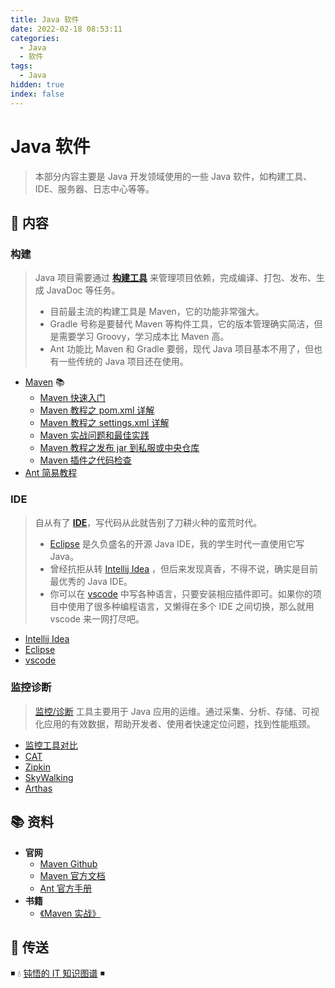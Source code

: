 ```yaml
---
title: Java 软件
date: 2022-02-18 08:53:11
categories:
  - Java
  - 软件
tags:
  - Java
hidden: true
index: false
---
```


# Java 软件

> 本部分内容主要是 Java 开发领域使用的一些 Java 软件，如构建工具、IDE、服务器、日志中心等等。

## 📖 内容

### 构建

> Java 项目需要通过 [**构建工具**](01.构建) 来管理项目依赖，完成编译、打包、发布、生成 JavaDoc 等任务。
>
> - 目前最主流的构建工具是 Maven，它的功能非常强大。
> - Gradle 号称是要替代 Maven 等构件工具，它的版本管理确实简洁，但是需要学习 Groovy，学习成本比 Maven 高。
> - Ant 功能比 Maven 和 Gradle 要弱，现代 Java 项目基本不用了，但也有一些传统的 Java 项目还在使用。

- [Maven](01.构建/01.Maven) 📚
  - [Maven 快速入门](01.构建/01.Maven/01.Maven快速入门.md)
  - [Maven 教程之 pom.xml 详解](01.构建/01.Maven/02.Maven教程之pom.xml详解.md)
  - [Maven 教程之 settings.xml 详解](01.构建/01.Maven/03.Maven教程之settings.xml详解.md)
  - [Maven 实战问题和最佳实践](01.构建/01.Maven/04.Maven实战问题和最佳实践.md)
  - [Maven 教程之发布 jar 到私服或中央仓库](01.构建/01.Maven/05.Maven教程之发布jar到私服或中央仓库.md)
  - [Maven 插件之代码检查](01.构建/01.Maven/06.Maven插件之代码检查.md)
- [Ant 简易教程](01.构建/02.Ant.md)

### IDE

> 自从有了 [**IDE**](02.IDE)，写代码从此就告别了刀耕火种的蛮荒时代。
>
> - [Eclipse](02.IDE/02.Eclipse.md) 是久负盛名的开源 Java IDE，我的学生时代一直使用它写 Java。
> - 曾经抗拒从转 [Intellij Idea](02.IDE/01.Intellij.md) ，但后来发现真香，不得不说，确实是目前最优秀的 Java IDE。
> - 你可以在 [vscode](02.IDE/03.VsCode.md) 中写各种语言，只要安装相应插件即可。如果你的项目中使用了很多种编程语言，又懒得在多个 IDE 之间切换，那么就用 vscode 来一网打尽吧。

- [Intellij Idea](02.IDE/01.Intellij.md)
- [Eclipse](02.IDE/02.Eclipse.md)
- [vscode](02.IDE/03.VsCode.md)

### 监控诊断

> [监控/诊断](03.监控诊断) 工具主要用于 Java 应用的运维。通过采集、分析、存储、可视化应用的有效数据，帮助开发者、使用者快速定位问题，找到性能瓶颈。

- [监控工具对比](03.监控诊断/01.监控工具对比.md)
- [CAT](03.监控诊断/02.CAT.md)
- [Zipkin](03.监控诊断/03.Zipkin.md)
- [SkyWalking](03.监控诊断/04.Skywalking.md)
- [Arthas](03.监控诊断/05.Arthas.md)

## 📚 资料

- **官网**
  - [Maven Github](https://github.com/apache/maven)
  - [Maven 官方文档](https://maven.apache.org/ref/current)
  - [Ant 官方手册](http://ant.apache.org/manual/index.html)
- **书籍**
  - [《Maven 实战》](https://book.douban.com/subject/5345682/)

## 🚪 传送

◾ 💧 [钝悟的 IT 知识图谱](https://dunwu.github.io/waterdrop/) ◾